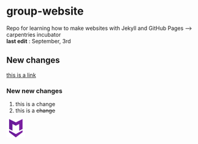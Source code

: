# group-website
Repo for learning how to make websites with Jekyll and GitHub Pages --> carpentries incubator  
**last edit** : September, 3rd

## New changes
[this is a link](https://www.google.com)
### New new changes
1. this is a change
2. this is a ~~change~~

![here is the image](https://github.com/adam-p/markdown-here/raw/master/src/common/images/icon48.png "Logo Title Text 1")

